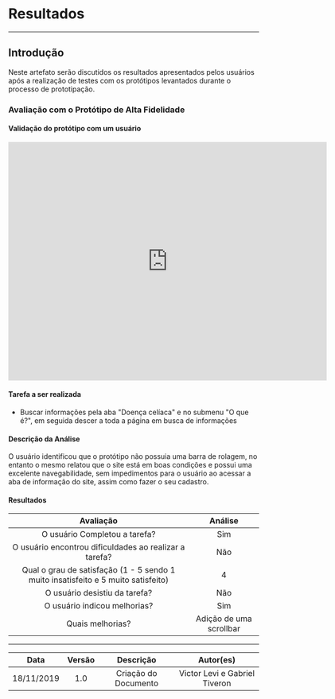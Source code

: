 # Resultados
--------------------------
## Introdução

Neste artefato serão discutidos os resultados apresentados pelos usuários após a realização de testes com os protótipos levantados durante o processo de prototipação.

### Avaliação com o Protótipo de Alta Fidelidade

#### Validação do protótipo com um usuário
<iframe src="https://www.youtube.com/watch?v=fY_IzfWaflw&feature=youtu.be" width="640" height="480" frameborder="0" allow="autoplay; fullscreen" allowfullscreen></iframe>


#### Tarefa a ser realizada

* Buscar informações pela aba "Doença celíaca" e no submenu "O que é?", em seguida descer a toda a página em busca de informações

#### Descrição da Análise

O usuário identificou que o protótipo não possuia uma barra de rolagem, no entanto o mesmo relatou que o site está em boas condições e possui uma excelente navegabilidade, sem impedimentos para o usuário ao acessar a aba de informação do site, assim como fazer o seu cadastro.
#### Resultados

|Avaliação|Análise|
|:-------:|:-----:|
|O usuário Completou a tarefa?|Sim|
|O usuário encontrou dificuldades ao realizar a tarefa?|Não|
|Qual o grau de satisfação (1 - 5 sendo 1 muito insatisfeito e 5 muito satisfeito)|4|
|O usuário desistiu da tarefa?|Não|
|O usuário indicou melhorias?|Sim|
|Quais melhorias?|Adição de uma scrollbar|


------------------------------------
|Data|Versão|Descrição|Autor(es)|
|:--:|:----:|:-------:|:-------:|
|18/11/2019|1.0|Criação do Documento|Victor Levi e Gabriel Tiveron|
